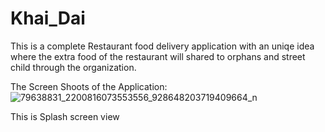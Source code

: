 # Khai_Dai
This is a complete Restaurant food delivery application with an uniqe idea where the extra food of the restaurant will shared to orphans and street child through the organization.

The Screen Shoots of the Application:
![79638831_2200816073553556_928648203719409664_n](https://user-images.githubusercontent.com/43984055/72267729-c5aab400-364a-11ea-8bce-406b988207f0.jpg)

This is Splash screen view
